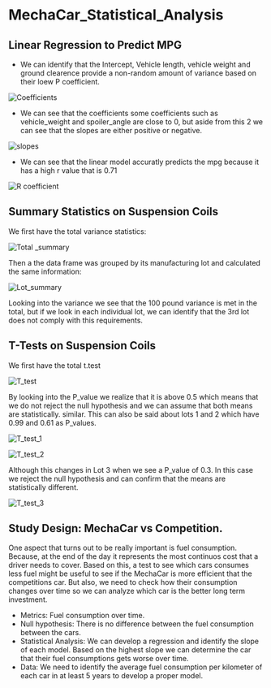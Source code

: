 # MechaCar_Statistical_Analysis

## Linear Regression to Predict MPG

- We can identify that the Intercept, Vehicle length, vehicle weight and ground clearence provide a non-random amount of variance based on their loew P coefficient.

![Coefficients](https://user-images.githubusercontent.com/95836718/173390778-5d89402f-b161-4c16-890b-0e75c10721ee.png)

- We can see that the coefficients some coefficients such as vehicle_weight and spoiler_angle are close to 0, but aside from this 2 we can see that the slopes are either positive or negative.

![slopes](https://user-images.githubusercontent.com/95836718/173391803-ddb5ea64-26f6-4108-bf85-d4d411b8b783.png)

- We can see that the linear model accuratly predicts the mpg because it has a high r value that is 0.71

![R coefficient](https://user-images.githubusercontent.com/95836718/173391102-2e3b1802-14c3-4a2e-872a-4c7e718c33ad.png)

## Summary Statistics on Suspension Coils

We first have the total variance statistics:

![Total _summary](https://user-images.githubusercontent.com/95836718/173394138-f4074e00-3ce8-4de1-94e6-15a72c2041a6.png)

Then a the data frame was grouped by its manufacturing lot and calculated the same information:

![Lot_summary](https://user-images.githubusercontent.com/95836718/173394303-a0366543-4ab2-4924-aec1-fe8f1c433fe3.png)

Looking into the variance we see that the 100 pound variance is met in the total, but if we look in each individual lot, we can identify that the 3rd lot does not comply with this requirements.

## T-Tests on Suspension Coils

We first have the total t.test 

![T_test](https://user-images.githubusercontent.com/95836718/173397837-f5fce13b-7764-4496-b805-563680a66a2e.png)

By looking into the P_value we realize that it is above 0.5 which means that we do not reject the null hypothesis and we can assume that both means are statistically. similar. This can also be said about lots 1 and 2 which have 0.99 and 0.61 as P_values.

![T_test_1](https://user-images.githubusercontent.com/95836718/173398306-56deaa66-ef33-4ca3-b2e3-4eb71de39576.png)

![T_test_2](https://user-images.githubusercontent.com/95836718/173398336-c22bc9b0-3ff6-4c71-abfb-3b883180fa93.png)

Although this changes in Lot 3 when we see a P_value of 0.3. In this case we reject the null hypothesis and can confirm that the means are statistically different.

![T_test_3](https://user-images.githubusercontent.com/95836718/173398459-8b052063-67aa-4dac-b1fa-15b4962747c3.png)

## Study Design: MechaCar vs Competition.

One aspect that turns out to be really important is fuel consumption. Because, at the end of the day it represents the most continuos cost that a driver needs to cover. Based on this, a test to see which cars consumes less fuel might be useful to see if the MechaCar is more efficient that the competitions car. But also, we need to check how their consumption changes over time so we can analyze which car is the better long term investment.

- Metrics: Fuel consumption over time.
- Null hypothesis: There is no difference between the fuel consumption between the cars.
- Statistical Analysis: We can develop a regression and identify the slope of each model. Based on the highest slope we can determine the car that their fuel consumptions gets worse over time.
- Data: We need to identify the average fuel consumption per kilometer of each car in at least 5 years to develop a proper model.
